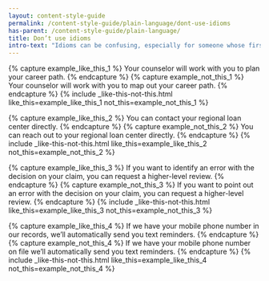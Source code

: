 ```yaml
---
layout: content-style-guide
permalink: /content-style-guide/plain-language/dont-use-idioms
has-parent: /content-style-guide/plain-language/
title: Don’t use idioms
intro-text: "Idioms can be confusing, especially for someone whose first language isn’t English."
---
```


{% capture example_like_this_1 %}
Your counselor will work with you to <span class="do-dont__diff">plan</span> your career path.
{% endcapture %}
{% capture example_not_this_1 %}
Your counselor will work with you to <span class="do-dont__diff">map out</span> your career path.
{% endcapture %}
{% include _like-this-not-this.html like_this=example_like_this_1 not_this=example_not_this_1 %}

{% capture example_like_this_2 %}
You can <span class="do-dont__diff">contact</span> your regional loan center directly.
{% endcapture %}
{% capture example_not_this_2 %}
You can <span class="do-dont__diff">reach out</span> to your regional loan center directly.
{% endcapture %}
{% include _like-this-not-this.html like_this=example_like_this_2 not_this=example_not_this_2 %}

{% capture example_like_this_3 %}
If you want to <span class="do-dont__diff">identify</span> an error with the decision on your claim, you can request a higher-level review.
{% endcapture %}
{% capture example_not_this_3 %}
If you want to <span class="do-dont__diff">point out</span> an error with the decision on your claim, you can request a higher-level review.
{% endcapture %}
{% include _like-this-not-this.html like_this=example_like_this_3 not_this=example_not_this_3 %}

{% capture example_like_this_4 %}
If we have your mobile phone number <span class="do-dont__diff">in our records,</span> we’ll automatically send you text reminders.
{% endcapture %}
{% capture example_not_this_4 %}
If we have your mobile phone number <span class="do-dont__diff">on file</span> we’ll automatically send you text reminders.
{% endcapture %}
{% include _like-this-not-this.html like_this=example_like_this_4 not_this=example_not_this_4 %}
